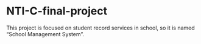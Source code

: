 # NTI-C-final-project
This project is focused on student record services in school, so it is named “School Management System”.
